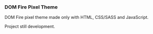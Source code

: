 ### DOM Fire Pixel Theme

DOM Fire pixel theme made only with HTML, CSS/SASS and JavaScript.

Project still development.